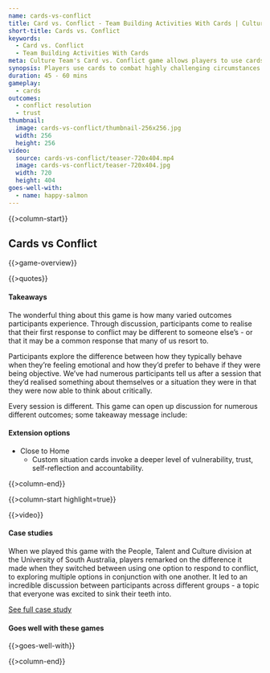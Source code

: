```yaml
---
name: cards-vs-conflict
title: Card vs. Conflict - Team Building Activities With Cards | Culture Team
short-title: Cards vs. Conflict
keywords:
  - Card vs. Conflict
  - Team Building Activities With Cards
meta: Culture Team's Card vs. Conflict game allows players to use cards to combat highly challenging circumstances. Try our team building activities with cards today!
synopsis: Players use cards to combat highly challenging circumstances and explore different approaches to reaching the best outcome.
duration: 45 - 60 mins
gameplay: 
  - cards
outcomes:
  - conflict resolution
  - trust
thumbnail: 
  image: cards-vs-conflict/thumbnail-256x256.jpg
  width: 256
  height: 256
video:
  source: cards-vs-conflict/teaser-720x404.mp4
  image: cards-vs-conflict/teaser-720x404.jpg
  width: 720
  height: 404
goes-well-with:
  - name: happy-salmon
---
```

{{>column-start}}

## Cards vs Conflict

{{>game-overview}}

{{>quotes}}

#### Takeaways

The wonderful thing about this game is how many varied outcomes participants experience. Through discussion, participants come to realise that their first response to conflict may be different to someone else’s - or that it may be a common response that many of us resort to.

Participants explore the difference between how they typically behave when they’re feeling emotional and how they’d prefer to behave if they were being objective. We’ve had numerous participants tell us after a session that they’d realised something about themselves or a situation they were in that they were now able to think about critically.

Every session is different. This game can open up discussion for numerous different outcomes; some takeaway message include:

#### Extension options

* Close to Home
  * Custom situation cards invoke a deeper level of vulnerability, trust, self-reflection and accountability.

{{>column-end}}

{{>column-start highlight=true}}

{{>video}}

#### Case studies

When we played this game with the People, Talent and Culture division at the University of South Australia, players remarked on the difference it made when they switched between using one option to respond to conflict, to exploring multiple options in conjunction with one another. It led to an incredible discussion between participants across different groups - a topic that everyone was excited to sink their teeth into.

[See full case study](#)

#### Goes well with these games

{{>goes-well-with}}

{{>column-end}}

